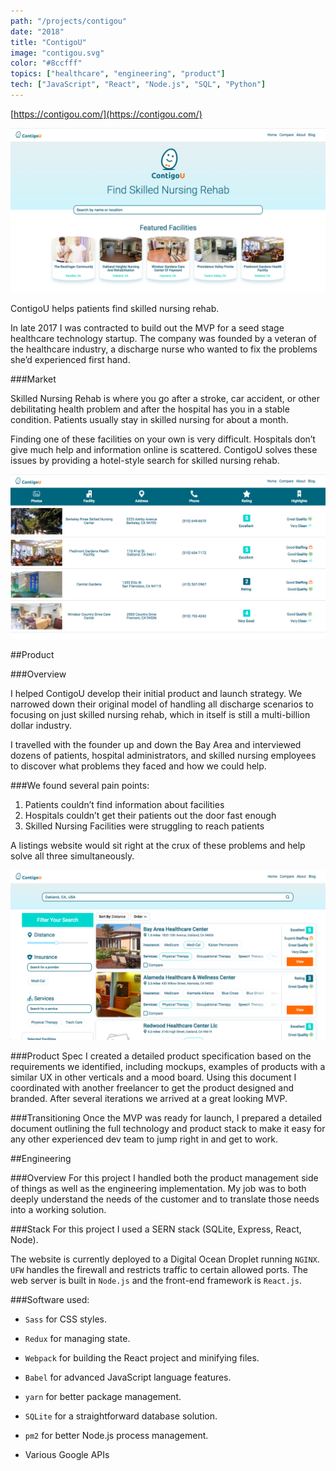 ```yaml
---
path: "/projects/contigou"
date: "2018"
title: "ContigoU"
image: "contigou.svg"
color: "#8ccfff"
topics: ["healthcare", "engineering", "product"]
tech: ["JavaScript", "React", "Node.js", "SQL", "Python"]
---
```


[https://contigou.com/](https://contigou.com/)

![Homepage Screenshot](/images/contigou/homepage.png "ContigoU Homepage")

ContigoU helps patients find skilled nursing rehab.

In late 2017 I was contracted to build out the MVP for a seed stage healthcare technology startup. The company was founded by a veteran of the healthcare industry, a discharge nurse who wanted to fix the problems she’d experienced first hand.

###Market

Skilled Nursing Rehab is where you go after a stroke, car accident, or other debilitating health problem and after the hospital has you in a stable condition. Patients usually stay in skilled nursing for about a month.

Finding one of these facilities on your own is very difficult. Hospitals don’t give much help and information online is scattered. ContigoU solves these issues by providing a hotel-style search for skilled nursing rehab.

![Comparisons Page Screenshot](/images/contigou/comparisons.png "ContigoU Comparisons Page")

##Product

###Overview

I helped ContigoU develop their initial product and launch strategy. We narrowed down their original model of handling all discharge scenarios to focusing on just skilled nursing rehab, which in itself is still a multi-billion dollar industry.

I travelled with the founder up and down the Bay Area and interviewed dozens of patients, hospital administrators, and skilled nursing employees to discover what problems they faced and how we could help.

###We found several pain points:

1. Patients couldn’t find information about facilities
2. Hospitals couldn’t get their patients out the door fast enough
3. Skilled Nursing Facilities were struggling to reach patients

A listings website would sit right at the crux of these problems and help solve all three simultaneously.

![Listings Page Screenshot](/images/contigou/listings.png "ContigoU Listings Page")

###Product Spec
I created a detailed product specification based on the requirements we identified, including mockups, examples of products with a similar UX in other verticals and a mood board. Using this document I coordinated with another freelancer to get the product designed and branded. After several iterations we arrived at a great looking MVP.


###Transitioning
Once the MVP was ready for launch, I prepared a detailed document outlining the full technology and product stack to make it easy for any other experienced dev team to jump right in and get to work.


##Engineering

###Overview
For this project I handled both the product management side of things as well as the engineering implementation. My job was to both deeply understand the needs of the customer and to translate those needs into a working solution.

###Stack
For this project I used a SERN stack (SQLite, Express, React, Node).

The website is currently deployed to a Digital Ocean Droplet running `NGINX`.  `UFW` handles the firewall and restricts traffic to certain allowed ports. The web server is built in `Node.js` and the front-end framework is `React.js`.

###Software used:

* `Sass` for CSS styles.

* `Redux` for managing state.

* `Webpack` for building the React project and minifying files.

* `Babel` for advanced JavaScript language features.

* `yarn` for better package management.

* `SQLite` for a straightforward database solution.

* `pm2` for better Node.js process management.

* Various Google APIs


